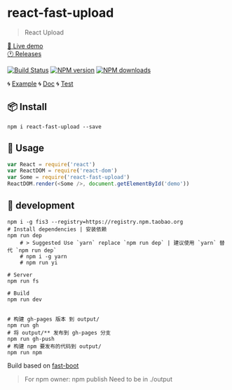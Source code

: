# react-fast-upload

> React Upload

[🔗 Live demo](https://fast-flow.github.io/react-fast-upload/)  
[🕐 Releases](https://github.com/fast-flow/react-fast-upload/releases)

[![Build Status](https://api.travis-ci.org/fast-flow/react-fast-upload.svg)](https://travis-ci.org/fast-flow/react-fast-upload) [![NPM version](https://img.shields.io/npm/v/https://fast-flow.github.io/react-fast-upload/.svg?style=flat)](https://npmjs.org/package/https://fast-flow.github.io/react-fast-upload/) [![NPM downloads](http://img.shields.io/npm/dm/https://fast-flow.github.io/react-fast-upload/.svg?style=flat)](https://npmjs.org/package/https://fast-flow.github.io/react-fast-upload/)

🌀 [Example](./example/) 🌀 [Doc](./doc/) 🌀 [Test](./test/)  

## 📦 Install

```shell
npm i react-fast-upload --save
```

## 📄 Usage

<div id="demo"></div>

````js
var React = require('react')
var ReactDOM = require('react-dom')
var Some = require('react-fast-upload')
ReactDOM.render(<Some />, document.getElementById('demo'))
````

<!--MARKRUN-HTML
<style>.gc-comments {font:12px/1.5 Lantinghei SC,Microsoft Yahei,Hiragino Sans GB,Microsoft Sans Serif,WenQuanYi Micro Hei,sans-serif}</style>
<script src="https://unpkg.com/github-comments@latest/gc.js"></script>
<div class="gc-comments" data-repos="fast-flow/react-fast-upload" data-issues="1" >
    <div class="gc-comments-title">
        Comments
    </div>
    <div class="gc-comments-info">
        Synchronous comments <a target="_blank" href="issues_link">issues_link</a>
    </div>
</div>
-->



## 🔨 development

```shell
npm i -g fis3 --registry=https://registry.npm.taobao.org
# Install dependencies | 安装依赖
npm run dep
    # > Suggested Use `yarn` replace `npm run dep` | 建议使用 `yarn` 替代 `npm run dep`
    # npm i -g yarn
    # npm run yi

# Server
npm run fs

# Build
npm run dev


# 构建 gh-pages 版本 到 output/
npm run gh
# 将 output/** 发布到 gh-pages 分支
npm run gh-push
# 构建 npm 要发布的代码到 output/
npm run npm
```

Build based on [fast-boot](https://github.com/fast-flow/boot)

> For npm owner: npm publish Need to be in ./output
